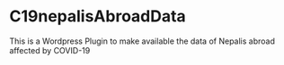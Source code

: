# C19nepalisAbroadData
This is a Wordpress Plugin to make available the data of Nepalis abroad affected by COVID-19
